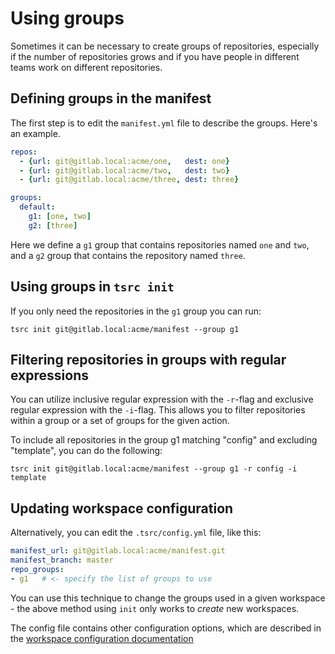 # Using groups

Sometimes it can be necessary to create groups of repositories, especially if the number
of repositories grows and if you have people in different teams work on different repositories.

## Defining groups in the manifest

The first step is to edit the `manifest.yml` file to describe the groups. Here's an
example.

```yaml
repos:
  - {url: git@gitlab.local:acme/one,   dest: one}
  - {url: git@gitlab.local:acme/two,   dest: two}
  - {url: git@gitlab.local:acme/three, dest: three}

groups:
  default:
    g1: [one, two]
    g2: [three]
```

Here we define a `g1` group that contains repositories named `one` and `two`,
and a `g2` group that contains the repository named `three`.

## Using groups in `tsrc init`

If you only need the repositories in the `g1` group you can run:

```
tsrc init git@gitlab.local:acme/manifest --group g1
```

## Filtering repositories in groups with regular expressions

You can utilize inclusive regular expression with the `-r`-flag and
exclusive regular expression with the `-i`-flag. This allows you to filter
repositories within a group or a set of groups for the given action.


To include all repositories in the group g1 matching "config" and excluding "template",
you can do the following:

```
tsrc init git@gitlab.local:acme/manifest --group g1 -r config -i template
```


## Updating workspace configuration

Alternatively, you can edit the `.tsrc/config.yml` file, like this:

```yaml
manifest_url: git@gitlab.local:acme/manifest.git
manifest_branch: master
repo_groups:
- g1   # <- specify the list of groups to use
```

You can use this technique to change the groups used in a given workspace -
the above method using `init` only works to *create* new workspaces.

The config file contains other configuration options, which are described
in the [workspace configuration documentation](../ref/workspace-config.md)
